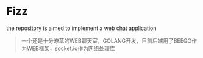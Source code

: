 # Fizz
the repository is aimed to implement a  web chat application
>一个还是十分潦草的WEB聊天室，GOLANG开发，目前后端用了BEEGO作为WEB框架，socket.io作为网络处理库
